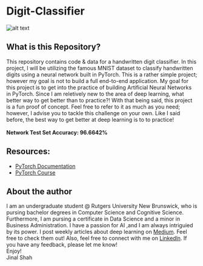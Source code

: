 # Digit-Classifier
![alt text](http://i.ytimg.com/vi/0QI3xgXuB-Q/hqdefault.jpg)
## What is this Repository?
This repository contains code & data for a handwritten digit classifier. In this project, I will be utilizing the famous MNIST dataset to classify handwritten digits using a neural network built in PyTorch. This is a rather simple project; however my goal is not to build a full end-to-end application. My goal for this project is to get into the practice of building Artificial Neural Networks in PyTorch. Since I am reletively new to the area of deep learning, what better way to get better than to practice?! With that being said, this project is a fun proof of concept. Feel free to refer to it as much as you need; however, I advise you to tackle this challenge on your own. Like I said before, the best way to get better at deep learning is to to practice! </br>
</br>
__Network Test Set Accuracy: 96.6642%__
## Resources:
* [PyTorch Documentation](https://pytorch.org/docs/stable/index.html)
* [PyTorch Course](https://www.udacity.com/course/deep-learning-pytorch--ud188)
## About the author
I am an undergraduate student @ Rutgers University New Brunswick, who is pursing bachelor degrees in Computer Science and Cognitive Science. Furthermore, I am pursing a certificate in Data Science and a minor in Business Administration. I have a passion for AI ,and I am always intriguied by its power. I post weekly articles about deep learning on [Medium](https://jinalshah2002.medium.com). Feel free to check them out! Also, feel free to connect with me on [Linkedln](https://www.linkedin.com/in/jinalshah2002/). If you have any feedback, please let me know!   
Enjoy!  
Jinal Shah
